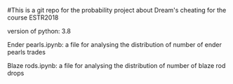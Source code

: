 #This is a git repo for the probability project about Dream's cheating for the course ESTR2018

version of python: 3.8

Ender pearls.ipynb: a file for analysing the distribution of number of ender pearls trades

Blaze rods.ipynb: a file for analysing the distribution of number of blaze rod drops